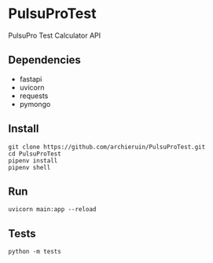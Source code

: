 # PulsuProTest
PulsuPro Test Calculator API

## Dependencies
- fastapi
- uvicorn
- requests
- pymongo

## Install
```
git clone https://github.com/archieruin/PulsuProTest.git
cd PulsuProTest
pipenv install
pipenv shell
```

## Run
`uvicorn main:app --reload`

## Tests
`python -m tests`
